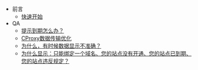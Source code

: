 - 前言
    - [快速开始](zh-cn/README.md)
- QA
    - [提示到期怎么办？](zh-cn/QA.md?id=到期时间？)
    - [CProxy数据传输优化](zh-cn/QA.md?id=CProxy数据传输优化)
    - [为什么，有时候数据显示不准确？](zh-cn/QA.md?id=为什么，有时候数据显示不准确？)
    - [为什么显示：只能绑定一个域名、您的站点没有开通、您的站点已到期、您的站点违反规定？](zh-cn/QA.md?id=为什么显示：只能绑定一个域名、您的站点没有开通、您的站点已到期、您的站点违反规定？)